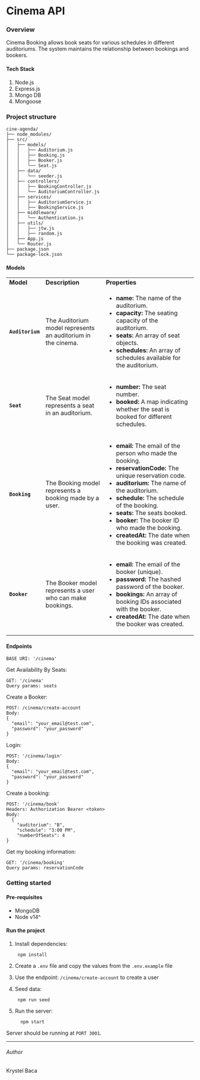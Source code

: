 # Cinema API

### Overview

Cinema Booking allows book seats for various schedules in different auditoriums. The system maintains the relationship between bookings and bookers.

#### Tech Stack

  1. Node.js
  2. Express.js
  3. Mongo DB
  4. Mongoose

### Project structure

```
cine-agenda/
├── node_modules/
├── src/
│   ├── models/
│   │   ├── Auditorium.js
│   │   ├── Booking.js
│   │   ├── Booker.js
│   │   └── Seat.js
│   ├── data/
│   │   └── seeder.js
│   ├── controllers/
│   │   ├── BookingController.js
│   │   └── AuditoriumController.js
│   ├── services/
│   │   ├── AuditoriumService.js
│   │   ├── BookingService.js
│   ├── middleware/
│   │   └── Authentication.js
│   ├── utils/
│   │   ├── jtw.js
│   │   ├── random.js
│   ├── App.js
│   └── Router.js
├── package.json
└── package-lock.json
```

#### Models

<table>
  <tr>
    <td>
      <strong>Model</strong>
    </td>
    <td>
      <strong>Description</strong>
    </td>
    <td>
      <strong>Properties</strong>
    </td>
  </tr>
  <tr>
    <td>
      <strong><code>Auditorium</code></strong>
    </td>
    <td>
      The Auditorium model represents an auditorium in the cinema.
    </td>
    <td>
    <ul>
        <li><strong>name:</strong> The name of the auditorium.</li>
        <li><strong>capacity:</strong> The seating capacity of the auditorium.</li>
        <li><strong>seats:</strong> An array of seat objects.</li>
        <li><strong>schedules:</strong> An array of schedules available for the auditorium.</li>
    </ul>
</td>
  </tr>
    <tr>
    <td>
      <strong><code>Seat</code></strong>
    </td>
    <td>
      The Seat model represents a seat in an auditorium.
    </td>
    <td>
    <ul>
        <li><strong>number:</strong> The seat number.</li>
        <li><strong>booked:</strong> A map indicating whether the seat is booked for different schedules.</li>
    </ul>
</td>
  </tr>
  <tr>
    <td>
      <strong><code>Booking</code></strong>
    </td>
    <td>
     The Booking model represents a booking made by a user.
    </td>
    <td>
    <ul>
        <li><strong>email:</strong> The email of the person who made the booking.</li>
        <li><strong>reservationCode:</strong> The unique reservation code.</li>
        <li><strong>auditorium:</strong> The name of the auditorium.</li>
        <li><strong>schedule:</strong> The schedule of the booking.</li>
        <li><strong>seats:</strong> The seats booked.</li>
        <li><strong>booker:</strong> The booker ID who made the booking.</li>
        <li><strong>createdAt:</strong> The date when the booking was created.</li>
    </ul>
</td>

  </tr>
   <tr>
    <td>
      <strong><code>Booker</code></strong>
    </td>
    <td>
      The Booker model represents a user who can make bookings.
    </td>
    <td>
      <ul>
          <li><strong>email:</strong> The email of the booker (unique).</li>
          <li><strong>password:</strong> The hashed password of the booker.</li>
          <li><strong>bookings:</strong> An array of booking IDs associated with the booker.</li>
          <li><strong>createdAt:</strong> The date when the booker was created.</li>
      </ul>
    </td>
  </tr>
</table>

#### Endpoints

    BASE URI: '/cinema'

Get Availability By Seats:

    GET: '/cinema'
    Query params: seats

Create a Booker:

    POST: /cinema/create-account
    Body:
    {
      "email": "your_email@test.com",
      "password": "your_password"
    }

Login:

    POST: '/cinema/login'
    Body:
    {
      "email": "your_email@test.com",
      "password": "your_password"
    }

Create a booking:

    POST: '/cinema/book'
    Headers: Authorization Bearer <token>
    Body:
      {
        "auditorium": "B",
        "schedule": "3:00 PM",
        "numberOfSeats": 4
    }

Get my booking information:

    GET: '/cinema/booking'
    Query params: reservationCode

### Getting started

#### Pre-requisites

- MongoDB
- Node v14^

#### Run the project

1. Install dependencies:

        npm install


2. Create a `.env` file and copy the values from the `.env.example` file

3. Use the endpoint: `/cinema/create-account` to create a user

4. Seed data:

        npm run seed

5. Run the server:

         npm start

Server should be running at `PORT 3001`.


----

###### Author
Krystel Baca